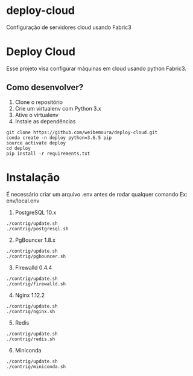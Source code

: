 # deploy-cloud
Configuração de servidores cloud usando Fabric3

# Deploy Cloud

Esse projeto visa configurar máquinas em cloud usando python Fabric3.

## Como desenvolver?
1. Clone o repositório
2. Crie um virtualenv com Python 3.x
3. Ative o virtualenv
4. Instale as dependências

```
git clone https://github.com/weibemoura/deploy-cloud.git
conda create -n deploy python=3.6.5 pip
source activate deploy
cd deploy
pip install -r requirements.txt
```

# Instalação

É necessário criar um arquivo .env antes de rodar qualquer comando
Ex: env/local.env

1. PostgreSQL 10.x
```
./contrig/update.sh
./contrig/postgresql.sh
```
2. PgBouncer 1.8.x
```
./contrig/update.sh
./contrig/pgbouncer.sh
```
3. Firewalld 0.4.4
```
./contrig/update.sh
./contrig/firewalld.sh
```
4. Nginx 1.12.2
```
./contrig/update.sh
./contrig/nginx.sh
```
5. Redis
```
./contrig/update.sh
./contrig/redis.sh
```
6. Miniconda
```
./contrig/update.sh
./contrig/miniconda.sh
```